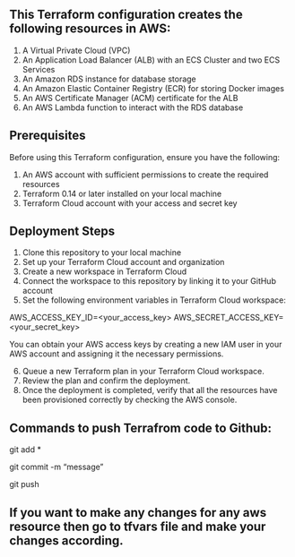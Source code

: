 ## This Terraform configuration creates the following resources in AWS:

1. A Virtual Private Cloud (VPC)
2. An Application Load Balancer (ALB) with an ECS Cluster and two ECS Services
3. An Amazon RDS instance for database storage
4. An Amazon Elastic Container Registry (ECR) for storing Docker images
5. An AWS Certificate Manager (ACM) certificate for the ALB
6. An AWS Lambda function to interact with the RDS database


## Prerequisites

Before using this Terraform configuration, ensure you have the following:

1. An AWS account with sufficient permissions to create the required resources
2. Terraform 0.14 or later installed on your local machine
3. Terraform Cloud account with your access and secret key

## Deployment Steps

1. Clone this repository to your local machine
2. Set up your Terraform Cloud account and organization
3. Create a new workspace in Terraform Cloud
4. Connect the workspace to this repository by linking it to your GitHub account
5. Set the following environment variables in Terraform Cloud workspace:

AWS_ACCESS_KEY_ID=<your_access_key>
AWS_SECRET_ACCESS_KEY=<your_secret_key>

You can obtain your AWS access keys by creating a new IAM user in your AWS account and assigning it the necessary permissions.

6. Queue a new Terraform plan in your Terraform Cloud workspace.
7. Review the plan and confirm the deployment.
8. Once the deployment is completed, verify that all the resources have been provisioned correctly by checking the AWS console.

## Commands to push Terrafrom code to Github:

git add *

git commit -m “message”

git push

## If you want to make any changes for any aws resource then go to tfvars file and make your changes according.


